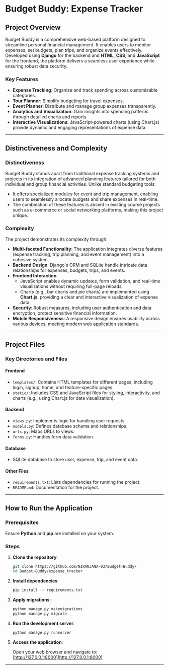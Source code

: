 # Budget Buddy: Expense Tracker

## Project Overview

Budget Buddy is a comprehensive web-based platform designed to streamline personal financial management. It enables users to monitor expenses, set budgets, plan trips, and organize events effectively. Developed using **Django** for the backend and **HTML**, **CSS**, and **JavaScript** for the frontend, the platform delivers a seamless user experience while ensuring robust data security.

### Key Features

- **Expense Tracking**: Organize and track spending across customizable categories.
- **Tour Planner**: Simplify budgeting for travel expenses.
- **Event Planner**: Distribute and manage group expenses transparently.
- **Analytics and Visualization**: Gain insights into spending patterns through detailed charts and reports.
- **Interactive Visualizations**: JavaScript-powered charts (using Chart.js) provide dynamic and engaging representations of expense data.

---

## Distinctiveness and Complexity

### Distinctiveness

Budget Buddy stands apart from traditional expense tracking systems and projects in its integration of advanced planning features tailored for both individual and group financial activities. Unlike standard budgeting tools:

- It offers specialized modules for event and trip management, enabling users to seamlessly allocate budgets and share expenses in real-time.
- The combination of these features is absent in existing course projects such as e-commerce or social networking platforms, making this project unique.

### Complexity

The project demonstrates its complexity through:

- **Multi-faceted Functionality**: The application integrates diverse features (expense tracking, trip planning, and event management) into a cohesive system.
- **Backend Design**: Django's ORM and SQLite handle intricate data relationships for expenses, budgets, trips, and events.
- **Frontend Interaction**:
  - JavaScript enables dynamic updates, form validation, and real-time visualizations without requiring full-page reloads.
  - Charts (e.g., bar charts and pie charts) are implemented using **Chart.js**, providing a clear and interactive visualization of expense data.
- **Security**: Robust measures, including user authentication and data encryption, protect sensitive financial information.
- **Mobile Responsiveness**: A responsive design ensures usability across various devices, meeting modern web application standards.

---

## Project Files

### Key Directories and Files

#### **Frontend**
- `templates/`: Contains HTML templates for different pages, including login, signup, home, and feature-specific pages.
- `static/`: Includes CSS and JavaScript files for styling, interactivity, and charts (e.g., using Chart.js for data visualization).

#### **Backend**
- `views.py`: Implements logic for handling user requests.
- `models.py`: Defines database schema and relationships.
- `urls.py`: Maps URLs to views.
- `forms.py`: Handles form data validation.

#### **Database**
- SQLite database to store user, expense, trip, and event data.

#### **Other Files**
- `requirements.txt`: Lists dependencies for running the project.
- `README.md`: Documentation for the project.

---

## How to Run the Application

### Prerequisites

Ensure **Python** and **pip** are installed on your system.

### Steps

1. **Clone the repository**:

    ```bash
    git clone https://github.com/NIRANJANA-03/Budget-Buddy/
    cd Budget-Buddy/expense_tracker
    ```

2. **Install dependencies**:

    ```bash
    pip install -r requirements.txt
    ```

3. **Apply migrations**:

    ```bash
    python manage.py makemigrations
    python manage.py migrate
    ```

4. **Run the development server**:

    ```bash
    python manage.py runserver
    ```

5. **Access the application**:

    Open your web browser and navigate to:  
    [http://127.0.0.1:8000](http://127.0.0.1:8000)

---

